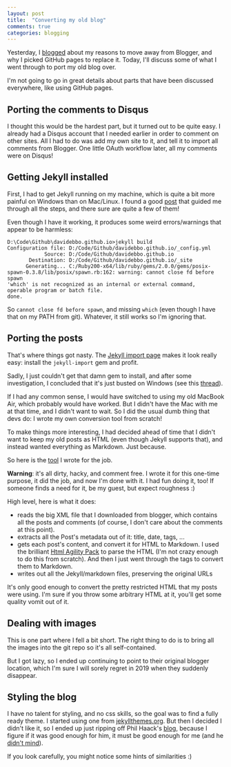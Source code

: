 ```yaml
---
layout: post
title:  "Converting my old blog"
comments: true
categories: blogging
---
```


Yesterday, I [blogged](/2014/01/moving-to-github-pages.html) about my reasons to move away from Blogger, and why I picked GitHub pages to replace it. Today, I'll discuss some of what I went through to port my old blog over.

I'm not going to go in great details about parts that have been discussed everywhere, like using GitHub pages.


## Porting the comments to Disqus

I thought this would be the hardest part, but it turned out to be quite easy. I already had a Disqus account that I needed earlier in order to comment on other sites. All I had to do was add my own site to it, and tell it to import all comments from Blogger. One little OAuth workflow later, all my comments were on Disqus!


## Getting Jekyll installed

First, I had to get Jekyll running on my machine, which is quite a bit more painful on Windows than on Mac/Linux. I found a good [post](http://yizeng.me/2013/05/10/setup-jekyll-on-windows/) that guided me through all the steps, and there sure are quite a few of them!

Even though I have it working, it produces some weird errors/warnings that appear to be harmless:

    D:\Code\Github\davidebbo.github.io>jekyll build
    Configuration file: D:/Code/Github/davidebbo.github.io/_config.yml
                Source: D:/Code/Github/davidebbo.github.io
           Destination: D:/Code/Github/davidebbo.github.io/_site
          Generating... C:/Ruby200-x64/lib/ruby/gems/2.0.0/gems/posix-spawn-0.3.8/lib/posix/spawn.rb:162: warning: cannot close fd before spawn
    'which' is not recognized as an internal or external command,
    operable program or batch file.
    done.

So `cannot close fd before spawn`, and missing `which` (even though I have that on my PATH from git). Whatever, it still works so I'm ignoring that.


## Porting the posts

That's where things got nasty. The [Jekyll import page](http://import.jekyllrb.com/) makes it look really easy: install the `jekyll-import` gem and profit.

Sadly, I just couldn't get that damn gem to install, and after some investigation, I concluded that it's just busted on Windows (see this [thread](http://yizeng.me/2013/05/10/setup-jekyll-on-windows/#comment-1188702765)).

If I had any common sense, I would have switched to using my old MacBook Air, which probably would have worked. But I didn't have the Mac with me at that time, and I didn't want to wait. So I did the usual dumb thing that devs do: I wrote my own conversion tool from scratch!

To make things more interesting, I had decided ahead of time that I didn't want to keep my old posts as HTML (even though Jekyll supports that), and instead wanted everything as Markdown. Just because.

So here is the [tool](https://github.com/davidebbo-test/BlogConverter) I wrote for the job.

**Warning**: it's all dirty, hacky, and comment free. I wrote it for this one-time purpose, it did the job, and now I'm done with it. I had fun doing it, too! If someone finds a need for it, be my guest, but expect roughness :)

High level, here is what it does:

- reads the big XML file that I downloaded from blogger, which contains all the posts and comments (of course, I don't care about the comments at this point).
- extracts all the Post's metadata out of it: title, date, tags, ...
- gets each post's content, and convert it for HTML to Markdown. I used the brilliant [Html Agility Pack](https://htmlagilitypack.codeplex.com/) to parse the HTML (I'm not crazy enough to do this from scratch). And then I just went through the tags to convert them to Markdown.
- writes out all the Jekyll/markdown files, preserving the original URLs

It's only good enough to convert the pretty restricted HTML that my posts were using. I'm sure if you throw some arbitrary HTML at it, you'll get some quality vomit out of it.


## Dealing with images

This is one part where I fell a bit short. The right thing to do is to bring all the images into the git repo so it's all self-contained.

But I got lazy, so I ended up continuing to point to their original blogger location, which I'm sure I will sorely regret in 2019 when they suddenly disappear.


## Styling the blog

I have no talent for styling, and no css skills, so the goal was to find a fully ready theme. I started using one from [jekyllthemes.org](http://jekyllthemes.org/). But then I decided I didn't like it, so I ended up just ripping off Phil Haack's [blog](http://haacked.com/), because I figure if it was good enough for him, it must be good enough for me (and he [didn't mind](https://twitter.com/haacked/status/420456185121099776)).

If you look carefully, you might notice some hints of similarities :)
